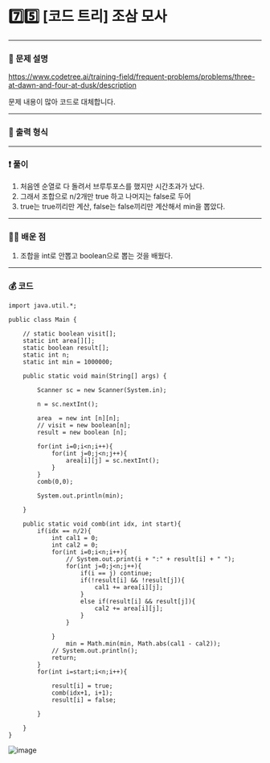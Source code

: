 # 7️⃣5️⃣ [코드 트리] 조삼 모사 </span> 

---
### 📃 문제 설명
https://www.codetree.ai/training-field/frequent-problems/problems/three-at-dawn-and-four-at-dusk/description

문제 내용이 많아 코드로 대체합니다.

---
### 🔑 출력 형식


---
### ❗️ 풀이 
1. 처음엔 순열로 다 돌려서 브루투포스를 했지만 시간초과가 났다.
2. 그래서 조합으로 n/2개만 true 하고 나머지는 false로 두어
3. true는 true끼리만 계산, false는 false끼리만 계산해서 min을 뽑았다.


--- 
### 👨‍💻 배운 점
1. 조합을 int로 안뽑고 boolean으로 뽑는 것을 배웠다.

---
### 💰 코드
```
import java.util.*;

public class Main {

    // static boolean visit[];
    static int area[][];
    static boolean result[];
    static int n;
    static int min = 1000000;

    public static void main(String[] args) {
        
        Scanner sc = new Scanner(System.in);

        n = sc.nextInt();

        area  = new int [n][n];
        // visit = new boolean[n];
        result = new boolean [n];

        for(int i=0;i<n;i++){
            for(int j=0;j<n;j++){
                area[i][j] = sc.nextInt();
            }
        }
        comb(0,0);

        System.out.println(min);

    }

    public static void comb(int idx, int start){
        if(idx == n/2){
            int cal1 = 0;
            int cal2 = 0;
            for(int i=0;i<n;i++){
                // System.out.print(i + ":" + result[i] + " ");
                for(int j=0;j<n;j++){
                    if(i == j) continue;
                    if(!result[i] && !result[j]){
                        cal1 += area[i][j];
                    }
                    else if(result[i] && result[j]){
                        cal2 += area[i][j];
                    }
                }
                
            }
                min = Math.min(min, Math.abs(cal1 - cal2));
            // System.out.println();
            return;
        }
        for(int i=start;i<n;i++){

            result[i] = true;
            comb(idx+1, i+1);
            result[i] = false;
            
        }

    }
}

```
![image](https://github.com/handaldog/DailyAlgo/assets/96431408/f147c953-53ab-4d83-84ed-ad5d4175a1ce)

